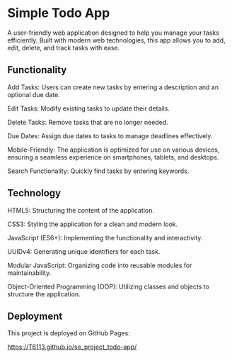 # Simple Todo App

A user-friendly web application designed to help you manage your tasks efficiently. Built with modern web technologies, this app allows you to add, edit, delete, and track tasks with ease.

## Functionality

Add Tasks: Users can create new tasks by entering a description and an optional due date.

Edit Tasks: Modify existing tasks to update their details.

Delete Tasks: Remove tasks that are no longer needed.

Due Dates: Assign due dates to tasks to manage deadlines effectively.

Mobile-Friendly: The application is optimized for use on various devices, ensuring a seamless experience on smartphones, tablets, and desktops.

Search Functionality: Quickly find tasks by entering keywords.

## Technology

HTML5: Structuring the content of the application.

CSS3: Styling the application for a clean and modern look.

JavaScript (ES6+): Implementing the functionality and interactivity.

UUIDv4: Generating unique identifiers for each task.

Modular JavaScript: Organizing code into reusable modules for maintainability.

Object-Oriented Programming (OOP): Utilizing classes and objects to structure the application.

## Deployment

This project is deployed on GitHub Pages:

https://T6113.github.io/se_project_todo-app/
